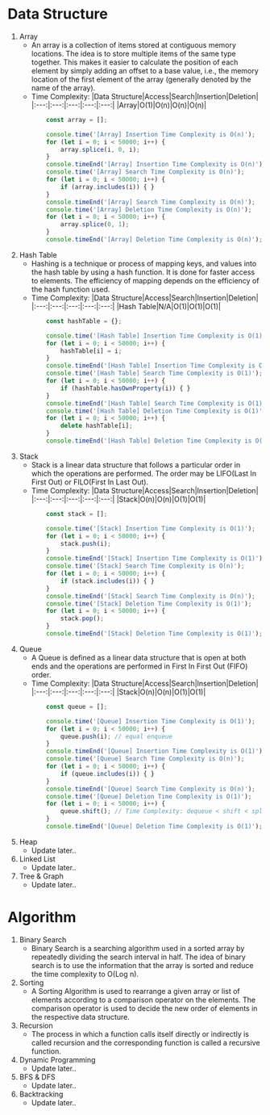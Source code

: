 # Data Structure
1. Array
    - An array is a collection of items stored at contiguous memory locations. The idea is to store multiple items of the same type together. This makes it easier to calculate the position of each element by simply adding an offset to a base value, i.e., the memory location of the first element of the array (generally denoted by the name of the array).
    - Time Complexity:
        |Data Structure|Access|Search|Insertion|Deletion|
        |:---:|:---:|:---:|:---:|:---:|
        |Array|O(1)|O(n)|O(n)|O(n)|
        ```javascript
            const array = [];

            console.time('[Array] Insertion Time Complexity is O(n)');
            for (let i = 0; i < 50000; i++) {
                array.splice(i, 0, i);
            }
            console.timeEnd('[Array] Insertion Time Complexity is O(n)');
            console.time('[Array] Search Time Complexity is O(n)');
            for (let i = 0; i < 50000; i++) {
                if (array.includes(i)) { }
            }
            console.timeEnd('[Array] Search Time Complexity is O(n)');
            console.time('[Array] Deletion Time Complexity is O(n)');
            for (let i = 0; i < 50000; i++) {
                array.splice(0, 1);
            }
            console.timeEnd('[Array] Deletion Time Complexity is O(n)');
        ```
1. Hash Table
    - Hashing is a technique or process of mapping keys, and values into the hash table by using a hash function. It is done for faster access to elements. The efficiency of mapping depends on the efficiency of the hash function used.
    - Time Complexity:
        |Data Structure|Access|Search|Insertion|Deletion|
        |:---:|:---:|:---:|:---:|:---:|
        |Hash Table|N/A|O(1)|O(1)|O(1)|
        ```javascript
            const hashTable = {};

            console.time('[Hash Table] Insertion Time Complexity is O(1)');
            for (let i = 0; i < 50000; i++) {
                hashTable[i] = i;
            }
            console.timeEnd('[Hash Table] Insertion Time Complexity is O(1)');
            console.time('[Hash Table] Search Time Complexity is O(1)');
            for (let i = 0; i < 50000; i++) {
                if (hashTable.hasOwnProperty(i)) { }
            }
            console.timeEnd('[Hash Table] Search Time Complexity is O(1)');
            console.time('[Hash Table] Deletion Time Complexity is O(1)');
            for (let i = 0; i < 50000; i++) {
                delete hashTable[i];
            }
            console.timeEnd('[Hash Table] Deletion Time Complexity is O(1)');
        ```
1. Stack
    - Stack is a linear data structure that follows a particular order in which the operations are performed. The order may be LIFO(Last In First Out) or FILO(First In Last Out).
    - Time Complexity:
        |Data Structure|Access|Search|Insertion|Deletion|
        |:---:|:---:|:---:|:---:|:---:|
        |Stack|O(n)|O(n)|O(1)|O(1)|
        ```javascript
            const stack = [];

            console.time('[Stack] Insertion Time Complexity is O(1)');
            for (let i = 0; i < 50000; i++) {
                stack.push(i);
            }
            console.timeEnd('[Stack] Insertion Time Complexity is O(1)');
            console.time('[Stack] Search Time Complexity is O(n)');
            for (let i = 0; i < 50000; i++) {
                if (stack.includes(i)) { }
            }
            console.timeEnd('[Stack] Search Time Complexity is O(n)');
            console.time('[Stack] Deletion Time Complexity is O(1)');
            for (let i = 0; i < 50000; i++) {
                stack.pop();
            }
            console.timeEnd('[Stack] Deletion Time Complexity is O(1)');
        ```
1. Queue
    - A Queue is defined as a linear data structure that is open at both ends and the operations are performed in First In First Out (FIFO) order.
    - Time Complexity:
        |Data Structure|Access|Search|Insertion|Deletion|
        |:---:|:---:|:---:|:---:|:---:|
        |Stack|O(n)|O(n)|O(1)|O(1)|
        ```javascript
            const queue = [];

            console.time('[Queue] Insertion Time Complexity is O(1)');
            for (let i = 0; i < 50000; i++) {
                queue.push(i); // equal enqueue
            }
            console.timeEnd('[Queue] Insertion Time Complexity is O(1)');
            console.time('[Queue] Search Time Complexity is O(n)');
            for (let i = 0; i < 50000; i++) {
                if (queue.includes(i)) { }
            }
            console.timeEnd('[Queue] Search Time Complexity is O(n)');
            console.time('[Queue] Deletion Time Complexity is O(1)');
            for (let i = 0; i < 50000; i++) {
                queue.shift(); // Time Complexity: dequeue < shift < splice, but, sometimes using shift is no problem
            }
            console.timeEnd('[Queue] Deletion Time Complexity is O(1)');
        ```
1. Heap
    - Update later..
1. Linked List
    - Update later..
1. Tree & Graph
    - Update later..

# Algorithm
1. Binary Search
    - Binary Search is a searching algorithm used in a sorted array by repeatedly dividing the search interval in half. The idea of binary search is to use the information that the array is sorted and reduce the time complexity to O(Log n). 
1. Sorting
    - A Sorting Algorithm is used to rearrange a given array or list of elements according to a comparison operator on the elements. The comparison operator is used to decide the new order of elements in the respective data structure.
1. Recursion
    - The process in which a function calls itself directly or indirectly is called recursion and the corresponding function is called a recursive function.
1. Dynamic Programming
    - Update later..
1. BFS & DFS
    - Update later..
1. Backtracking
    - Update later..
